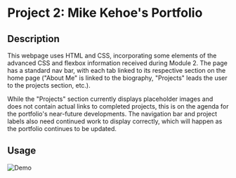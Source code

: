 # Project 2: Mike Kehoe's Portfolio

## Description

This webpage uses HTML and CSS, incorporating some elements of the advanced CSS and flexbox information received during Module 2. The page has a standard nav bar, with each tab linked to its respective section on the home page ("About Me" is linked to the biography, "Projects" leads the user to the projects section, etc.).

While the "Projects" section currently displays placeholder images and does not contain actual links to completed projects, this is on the agenda for the portfolio's near-future developments. The navigation bar and project labels also need continued work to display correctly, which will happen as the portfolio continues to be updated.

## Usage

![Demo](Main/assets/images/Portfolio.gif)
